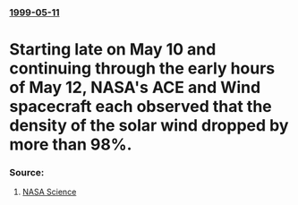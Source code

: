 ### [1999-05-11](/news/1999/05/11/index.md)

#  Starting late on May 10 and continuing through the early hours of May 12, NASA's ACE and Wind spacecraft each observed that the density of the solar wind dropped by more than 98%. 




### Source:

1. [NASA Science](http://science.nasa.gov/science-news/science-at-nasa/1999/ast13dec99_1/)
